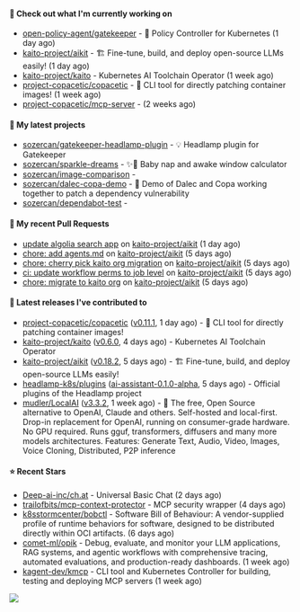 #### 👷 Check out what I'm currently working on

- [open-policy-agent/gatekeeper](https://github.com/open-policy-agent/gatekeeper) - 🐊 Policy Controller for Kubernetes (1 day ago)
- [kaito-project/aikit](https://github.com/kaito-project/aikit) - 🏗️ Fine-tune, build, and deploy open-source LLMs easily! (1 day ago)
- [kaito-project/kaito](https://github.com/kaito-project/kaito) - Kubernetes AI Toolchain Operator (1 week ago)
- [project-copacetic/copacetic](https://github.com/project-copacetic/copacetic) - 🧵 CLI tool for directly patching container images! (1 week ago)
- [project-copacetic/mcp-server](https://github.com/project-copacetic/mcp-server) -  (2 weeks ago)

#### 🌱 My latest projects

- [sozercan/gatekeeper-headlamp-plugin](https://github.com/sozercan/gatekeeper-headlamp-plugin) - 💡 Headlamp plugin for Gatekeeper
- [sozercan/sparkle-dreams](https://github.com/sozercan/sparkle-dreams) - ✨🌙 Baby nap and awake window calculator
- [sozercan/image-comparison](https://github.com/sozercan/image-comparison) - 
- [sozercan/dalec-copa-demo](https://github.com/sozercan/dalec-copa-demo) - 🤝 Demo of Dalec and Copa working together to patch a dependency vulnerability
- [sozercan/dependabot-test](https://github.com/sozercan/dependabot-test) - 

#### 🔨 My recent Pull Requests

- [update algolia search app](https://github.com/kaito-project/aikit/pull/586) on [kaito-project/aikit](https://github.com/kaito-project/aikit) (1 day ago)
- [chore: add agents.md](https://github.com/kaito-project/aikit/pull/580) on [kaito-project/aikit](https://github.com/kaito-project/aikit) (5 days ago)
- [chore: cherry pick kaito org migration](https://github.com/kaito-project/aikit/pull/575) on [kaito-project/aikit](https://github.com/kaito-project/aikit) (5 days ago)
- [ci: update workflow perms to job level](https://github.com/kaito-project/aikit/pull/570) on [kaito-project/aikit](https://github.com/kaito-project/aikit) (5 days ago)
- [chore: migrate to kaito org](https://github.com/kaito-project/aikit/pull/569) on [kaito-project/aikit](https://github.com/kaito-project/aikit) (5 days ago)

#### 🚀 Latest releases I've contributed to

- [project-copacetic/copacetic](https://github.com/project-copacetic/copacetic) ([v0.11.1](https://github.com/project-copacetic/copacetic/releases/tag/v0.11.1), 1 day ago) - 🧵 CLI tool for directly patching container images!
- [kaito-project/kaito](https://github.com/kaito-project/kaito) ([v0.6.0](https://github.com/kaito-project/kaito/releases/tag/v0.6.0), 4 days ago) - Kubernetes AI Toolchain Operator
- [kaito-project/aikit](https://github.com/kaito-project/aikit) ([v0.18.2](https://github.com/kaito-project/aikit/releases/tag/v0.18.2), 5 days ago) - 🏗️ Fine-tune, build, and deploy open-source LLMs easily!
- [headlamp-k8s/plugins](https://github.com/headlamp-k8s/plugins) ([ai-assistant-0.1.0-alpha](https://github.com/headlamp-k8s/plugins/releases/tag/ai-assistant-0.1.0-alpha), 5 days ago) - Official plugins of the Headlamp project
- [mudler/LocalAI](https://github.com/mudler/LocalAI) ([v3.3.2](https://github.com/mudler/LocalAI/releases/tag/v3.3.2), 1 week ago) - :robot: The free, Open Source alternative to OpenAI, Claude and others. Self-hosted and local-first. Drop-in replacement for OpenAI,  running on consumer-grade hardware. No GPU required. Runs gguf, transformers, diffusers and many more models architectures. Features: Generate Text, Audio, Video, Images, Voice Cloning, Distributed, P2P inference

#### ⭐ Recent Stars

- [Deep-ai-inc/ch.at](https://github.com/Deep-ai-inc/ch.at) - Universal Basic Chat (2 days ago)
- [trailofbits/mcp-context-protector](https://github.com/trailofbits/mcp-context-protector) - MCP security wrapper (4 days ago)
- [k8sstormcenter/bobctl](https://github.com/k8sstormcenter/bobctl) - Software Bill of Behaviour: A vendor-supplied profile of runtime behaviors for software, designed to be distributed directly within OCI artifacts. (6 days ago)
- [comet-ml/opik](https://github.com/comet-ml/opik) - Debug, evaluate, and monitor your LLM applications, RAG systems, and agentic workflows with comprehensive tracing, automated evaluations, and production-ready dashboards. (1 week ago)
- [kagent-dev/kmcp](https://github.com/kagent-dev/kmcp) - CLI tool and Kubernetes Controller for building, testing and deploying MCP servers (1 week ago)

![](https://github-readme-stats.vercel.app/api?username=sozercan&theme=vision-friendly-dark&hide_border=false&include_all_commits=true&count_private=true)
